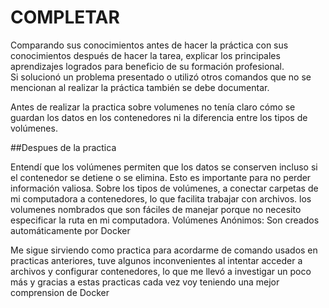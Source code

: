 # COMPLETAR  
Comparando sus conocimientos antes de hacer la práctica con sus conocimientos después de hacer la tarea, explicar los principales aprendizajes logrados para beneficio de su formación profesional.  
Si solucionó un problema presentado o utilizó otros comandos que no se mencionan al realizar la práctica también se debe documentar.


Antes de realizar la practica sobre volumenes no tenía claro cómo se guardan los datos en los contenedores ni la diferencia entre los tipos de volúmenes.

##Despues de la practica

Entendí que los volúmenes permiten que los datos se conserven incluso si el contenedor se detiene o se elimina. Esto es importante para no perder información valiosa.
Sobre los tipos de volúmenes, a conectar carpetas de mi computadora a contenedores, lo que facilita trabajar con archivos.
los volumenes nombrados que son fáciles de manejar porque no necesito especificar la ruta en mi computadora.
Volúmenes Anónimos: Son creados automáticamente por Docker 

Me sigue sirviendo como practica para acordarme de comando usados en practicas anteriores, tuve algunos inconvenientes al intentar acceder a archivos y configurar contenedores, lo que me llevó a investigar un poco más y gracias a estas practicas cada vez voy teniendo una mejor comprension de Docker
